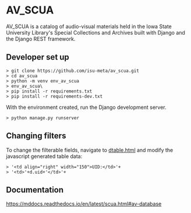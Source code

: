 
AV_SCUA
========

AV_SCUA is a catalog of audio-visual materials held in the Iowa State
University Library's Special Collections and Archives built with Django
and the Django REST framework.

Developer set up
----------------

``` {.sourceCode .console}
> git clone https://github.com/isu-meta/av_scua.git
> cd av_scua
> python -m venv env_av_scua
> env_av_scua\
> pip install -r requirements.txt
> pip install -r requirements-dev.txt
```


With the environment created, run the Django development server.

``` {.sourceCode .console}
> python manage.py runserver
```

Changing filters
-----------------

To change the filterable fields, navigate to [dtable.html](templates/basic/dtable.html) and modify the javascript generated table data:

``` {.sourceCode .javascript}
> '<td align="right" width="150">UID:</td>'+
> '<td>'+d.uid+'</td>'+
```

Documentation
--------------

https://mddocs.readthedocs.io/en/latest/scua.html#av-database
